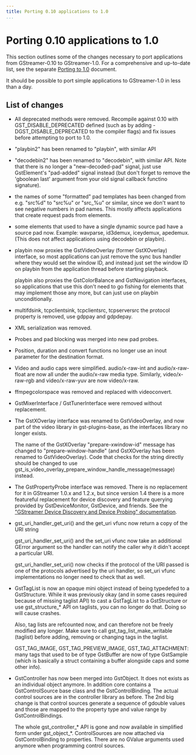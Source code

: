 ```yaml
---
title: Porting 0.10 applications to 1.0
...
```


# Porting 0.10 applications to 1.0

This section outlines some of the changes necessary to port applications
from GStreamer-0.10 to GStreamer-1.0. For a comprehensive and up-to-date
list, see the separate [Porting
to 1.0](http://cgit.freedesktop.org/gstreamer/gstreamer/plain/docs/random/porting-to-1.0.txt)
document.

It should be possible to port simple applications to GStreamer-1.0 in
less than a day.

## List of changes

  - All deprecated methods were removed. Recompile against 0.10 with
    GST\_DISABLE\_DEPRECATED defined (such as by adding
    -DGST\_DISABLE\_DEPRECATED to the compiler flags) and fix issues
    before attempting to port to 1.0.

  - "playbin2" has been renamed to "playbin", with similar API

  - "decodebin2" has been renamed to "decodebin", with similar API. Note
    that there is no longer a "new-decoded-pad" signal, just use
    GstElement's "pad-added" signal instead (but don't forget to remove
    the 'gboolean last' argument from your old signal callback functino
    signature).

  - the names of some "formatted" pad templates has been changed from
    e.g. "src%d" to "src%u" or "src\_%u" or similar, since we don't want
    to see negative numbers in pad names. This mostly affects
    applications that create request pads from elements.

  - some elements that used to have a single dynamic source pad have a
    source pad now. Example: wavparse, id3demux, iceydemux, apedemux.
    (This does not affect applications using decodebin or playbin).

  - playbin now proxies the GstVideoOverlay (former GstXOverlay)
    interface, so most applications can just remove the sync bus handler
    where they would set the window ID, and instead just set the window
    ID on playbin from the application thread before starting playback.

    playbin also proxies the GstColorBalance and GstNavigation
    interfaces, so applications that use this don't need to go fishing
    for elements that may implement those any more, but can just use on
    playbin unconditionally.

  - multifdsink, tcpclientsink, tcpclientsrc, tcpserversrc the protocol
    property is removed, use gdppay and gdpdepay.

  - XML serialization was removed.

  - Probes and pad blocking was merged into new pad probes.

  - Position, duration and convert functions no longer use an inout
    parameter for the destination format.

  - Video and audio caps were simplified. audio/x-raw-int and
    audio/x-raw-float are now all under the audio/x-raw media type.
    Similarly, video/x-raw-rgb and video/x-raw-yuv are now video/x-raw.

  - ffmpegcolorspace was removed and replaced with videoconvert.

  - GstMixerInterface / GstTunerInterface were removed without
    replacement.

  - The GstXOverlay interface was renamed to GstVideoOverlay, and now
    part of the video library in gst-plugins-base, as the interfaces
    library no longer exists.

    The name of the GstXOverlay "prepare-xwindow-id" message has changed
    to "prepare-window-handle" (and GstXOverlay has been renamed to
    GstVideoOverlay). Code that checks for the string directly should be
    changed to use
    gst\_is\_video\_overlay\_prepare\_window\_handle\_message(message)
    instead.

  - The GstPropertyProbe interface was removed. There is no replacement
    for it in GStreamer 1.0.x and 1.2.x, but since version 1.4 there is
    a more featureful replacement for device discovery and feature
    querying provided by GstDeviceMonitor, GstDevice, and friends. See
    the ["GStreamer Device Discovery and Device Probing"
    documentation](http://gstreamer.freedesktop.org/data/doc/gstreamer/head/gstreamer/html/gstreamer-device-probing.html).

  - gst\_uri\_handler\_get\_uri() and the get\_uri vfunc now return a
    copy of the URI string

    gst\_uri\_handler\_set\_uri() and the set\_uri vfunc now take an
    additional GError argument so the handler can notify the caller why
    it didn't accept a particular URI.

    gst\_uri\_handler\_set\_uri() now checks if the protocol of the URI
    passed is one of the protocols advertised by the uri handler, so
    set\_uri vfunc implementations no longer need to check that as well.

  - GstTagList is now an opaque mini object instead of being typedefed
    to a GstStructure. While it was previously okay (and in some cases
    required because of missing taglist API) to cast a GstTagList to a
    GstStructure or use gst\_structure\_\* API on taglists, you can no
    longer do that. Doing so will cause crashes.

    Also, tag lists are refcounted now, and can therefore not be freely
    modified any longer. Make sure to call
    gst\_tag\_list\_make\_writable (taglist) before adding, removing or
    changing tags in the taglist.

    GST\_TAG\_IMAGE, GST\_TAG\_PREVIEW\_IMAGE, GST\_TAG\_ATTACHMENT:
    many tags that used to be of type GstBuffer are now of type
    GstSample (which is basically a struct containing a buffer alongside
    caps and some other info).

  - GstController has now been merged into GstObject. It does not exists
    as an individual object anymore. In addition core contains a
    GstControlSource base class and the GstControlBinding. The actual
    control sources are in the controller library as before. The 2nd big
    change is that control sources generate a sequence of gdouble values
    and those are mapped to the property type and value range by
    GstControlBindings.

    The whole gst\_controller\_\* API is gone and now available in
    simplified form under gst\_object\_\*. ControlSources are now
    attached via GstControlBinding to properties. There are no GValue
    arguments used anymore when programming control sources.
